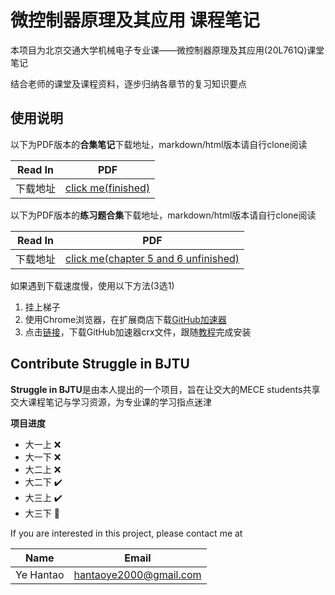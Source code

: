 # 微控制器原理及其应用 课程笔记

本项目为北京交通大学机械电子专业课——微控制器原理及其应用(20L761Q)课堂笔记

结合老师的课堂及课程资料，逐步归纳各章节的复习知识要点

## 使用说明

以下为PDF版本的**合集笔记**下载地址，markdown/html版本请自行clone阅读

| Read In  |                                                               PDF                                                                |
| :------: | :------------------------------------------------------------------------------------------------------------------------------: |
| 下载地址 | [click me(finished)](https://raw.githubusercontent.com/Hantao-Ye/Microcontroller-Architecture-and-Applications/main/pdf-notes/Overall.pdf) |

以下为PDF版本的**练习题合集**下载地址，markdown/html版本请自行clone阅读

| Read In  |                                                               PDF                                                                |
| :------: | :------------------------------------------------------------------------------------------------------------------------------: |
| 下载地址 | [click me(chapter 5 and 6 unfinished)](https://raw.githubusercontent.com/Hantao-Ye/Microcontroller-Architecture-and-Applications/main/pdf-notes/quiz.pdf) |

如果遇到下载速度慢，使用以下方法(3选1)

1. 挂上梯子
2. 使用Chrome浏览器，在扩展商店下载[GitHub加速器](https://chrome.google.com/webstore/detail/github%E5%8A%A0%E9%80%9F/mfnkflidjnladnkldfonnaicljppahpg?hl=zh-CN)
3. 点击[链接](https://wws.lanzous.com/iYVRSiw8rdi)，下载GitHub加速器crx文件，跟随[教程](https://zhuanlan.zhihu.com/p/80305764)完成安装

## Contribute Struggle in BJTU

**Struggle in BJTU**是由本人提出的一个项目，旨在让交大的MECE students共享交大课程笔记与学习资源，为专业课的学习指点迷津

**项目进度**

- 大一上 :x:
- 大一下 :x:
- 大二上 :x:
- 大二下 :heavy_check_mark:
- 大三上 :heavy_check_mark:
- 大三下 :hammer:

If you are interested in this project, please contact me at 

|   Name    |         Email          |
| :-------: | :--------------------: |
| Ye Hantao | hantaoye2000@gmail.com |
